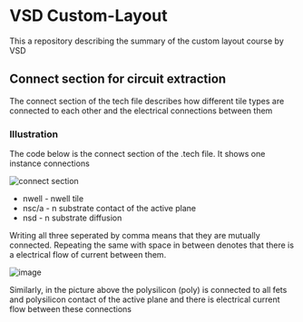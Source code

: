 # VSD Custom-Layout
This a repository describing the summary of the custom layout course by VSD

## Connect section for circuit extraction 
</p>

The connect section of the tech file describes how different tile types are connected to each other and the electrical connections between them </p>

### Illustration 
</p>

The code below is the connect section of the .tech file. It shows one instance connections </p>
![connect section ](https://github.com/himansh107/custom-layout/assets/75253218/093cb406-036b-41d1-baf1-d92e85bd4a4e) </p>

- nwell - nwell tile 
- nsc/a - n substrate contact of the active plane 
- nsd - n substrate diffusion </p>

Writing all three seperated by comma means that they are mutually connected. Repeating the same with space in between denotes that there is a electrical flow of current between them. </p>

 ![image](https://github.com/himansh107/custom-layout/assets/75253218/d162573b-c14f-46c8-b4bc-87248c894f5f)

Similarly, in the picture above the polysilicon (poly) is connected to all fets and polysilicon contact of the active plane and there is electrical current flow between these connections </p>



